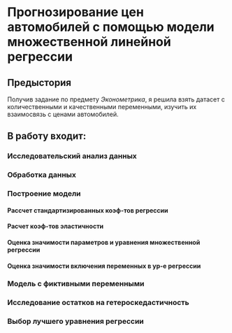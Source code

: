 # Прогнозирование цен автомобилей с помощью модели множественной линейной регрессии

## Предыстория

Получив задание по предмету _Эконометрика_,  я решила взять датасет с количественными и качественными переменными, изучить их взаимосвязь с ценами автомобилей.

## В работу входит:
### Исследовательский анализ данных
### Обработка данных
### Построение модели
#### Рассчет стандартизированных коэф-тов регрессии
#### Расчет коэф-тов эластичности
#### Оценка значимости параметров и уравнения множественной регрессии
#### Оценка значимости включения переменных в ур-е регрессии
### Модель с фиктивными переменными
### Исследование остатков на гетероскедастичность
### Выбор лучшего уравнения регрессии